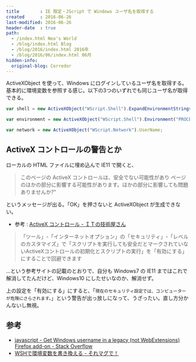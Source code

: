 ```yaml
---
title        : IE 限定・JScript で Windows ユーザ名を取得する
created      : 2016-06-26
last-modified: 2016-06-26
header-date  : true
path:
  - /index.html Neo's World
  - /blog/index.html Blog
  - /blog/2016/index.html 2016年
  - /blog/2016/06/index.html 06月
hidden-info:
  original-blog: Corredor
---
```


ActiveXObject を使って、Windows にログインしているユーザ名を取得する。基本的に環境変数を参照する感じ。以下の3つのいずれでも同じユーザ名が取得できる。

```javascript
var shell = new ActiveXObject("WScript.Shell").ExpandEnvironmentStrings("%USERNAME%");

var environment = new ActiveXObject("WScript.Shell").Environment("PROCESS").item("USERNAME");

var network = new ActiveXObject("WScript.Network").UserName;
```

## ActiveX コントロールの警告とか

ローカルの HTML ファイルに埋め込んで IE11 で開くと、

> このページの ActiveX コントロールは、安全でない可能性があり ページのほかの部分に影響する可能性があります。ほかの部分に影響しても問題ありませんか?"

というメッセージが出る。「OK」を押さないと ActiveXObject が生成できない。

- 参考 : [ActiveX コントロール - ＩＴの技術屋さん](http://blog.goo.ne.jp/nakit_office/e/e13762ea47925290beefd5bc18490d07)

> 「ツール」-「インターネットオプション」の「セキュリティ」-「レベルのカスタマイズ」で「スクリプトを実行しても安全だとマークされていないActiveXコントロールの初期化とスクリプトの実行」を「有効にする」にすることで回避できます

…という参考サイトの記載のとおりで、自分も Windows7 の IE11 まではこれで解消してたんだけど、Windows10 にしたせいなのか、解消せず。

上の設定を「有効にする」にすると、「`現在のセキュリティ設定では、コンピューターが危険にさらされます。`」という警告が出っ放しになって、うざったい。直し方分かんないし無視。

## 参考

- [javascript - Get Windows username in a legacy (not WebExtensions) Firefox add-on - Stack Overflow](http://stackoverflow.com/questions/2968690/get-windows-username-with-javascript)
- [WSHで環境変数を書き換える - それマグで！](http://takuya-1st.hatenablog.jp/entry/20090213/1234527548)
